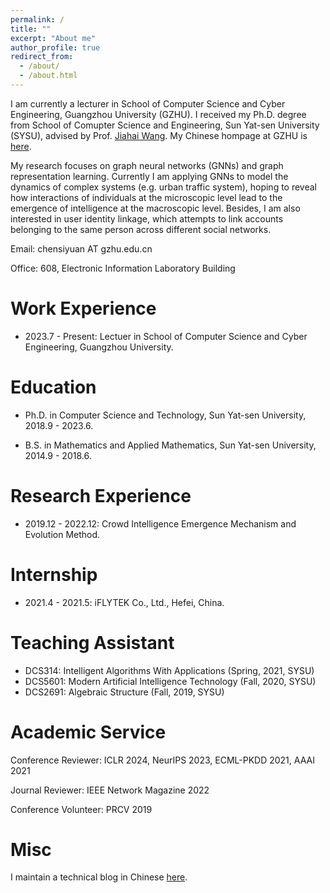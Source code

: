 ```yaml
---
permalink: /
title: ""
excerpt: "About me"
author_profile: true
redirect_from: 
  - /about/
  - /about.html
---
```


I am currently a lecturer in School of Computer Science and Cyber Engineering, Guangzhou University (GZHU). I received my Ph.D. degree from School of Comupter Science and Engineering, Sun Yat-sen University (SYSU), advised by Prof. [Jiahai Wang](http://cse.sysu.edu.cn/content/2551). My Chinese hompage at GZHU is [here](http://jsj.gzhu.edu.cn/info/1208/3501.htm).
<!--
Here is my latest [cv](/files/CV_Siyuan_Chen_SYSU.pdf).
-->

My research focuses on graph neural networks (GNNs) and graph representation learning. Currently I am applying GNNs to model the dynamics of complex systems (e.g. urban traffic system), hoping to reveal how interactions of individuals at the microscopic level lead to the emergence of intelligence at the macroscopic level. Besides, I am also interested in user identity linkage, which attempts to link accounts belonging to the same person across different social networks.

Email: chensiyuan AT gzhu.edu.cn
<!-- Email: chensy47 AT mail2.sysu.edu.cn -->
Office: 608, Electronic Information Laboratory Building

# Work Experience
- 2023.7 - Present: Lectuer in School of Computer Science and Cyber Engineering, Guangzhou University.

# Education
- Ph.D.  in Computer Science and Technology, Sun Yat-sen University, 2018.9 - 2023.6.
<!-- - Master student in Computer Science and Technology, Sun Yat-sen University, 2018.9 - 2020.6. (Successive Postgraduate and Doctoral Program) -->
- B.S. in Mathematics and Applied Mathematics, Sun Yat-sen University, 2014.9 - 2018.6.

# Research Experience
- 2019.12 - 2022.12: Crowd Intelligence Emergence Mechanism and Evolution Method.

<!--
- 2018.9 - 2019.12: Social Network Mining and Sentiment Analysis.
-->

# Internship
- 2021.4 - 2021.5: iFLYTEK Co., Ltd., Hefei, China.

# Teaching Assistant
- DCS314: Intelligent Algorithms With Applications (Spring, 2021, SYSU)
- DCS5601: Modern Artificial Intelligence Technology (Fall, 2020, SYSU)
- DCS2691: Algebraic Structure (Fall, 2019, SYSU)

# Academic Service
Conference Reviewer: ICLR 2024, NeurIPS 2023, ECML-PKDD 2021, AAAI 2021

Journal Reviewer: IEEE Network Magazine 2022

Conference Volunteer: PRCV 2019

# Misc
I maintain a technical blog in Chinese [here](https://www.cnblogs.com/hilbert9221/).